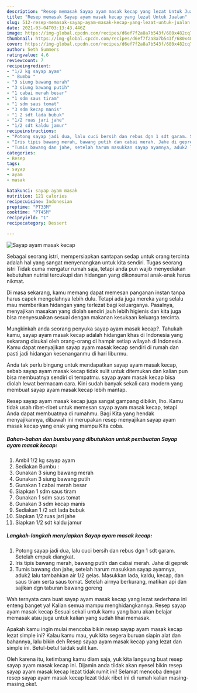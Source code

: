 ```yaml
---
description: "Resep memasak Sayap ayam masak kecap yang lezat Untuk Jualan"
title: "Resep memasak Sayap ayam masak kecap yang lezat Untuk Jualan"
slug: 512-resep-memasak-sayap-ayam-masak-kecap-yang-lezat-untuk-jualan
date: 2021-03-04T03:13:43.446Z
image: https://img-global.cpcdn.com/recipes/d6ef7f2a8a7b543f/680x482cq70/sayap-ayam-masak-kecap-foto-resep-utama.jpg
thumbnail: https://img-global.cpcdn.com/recipes/d6ef7f2a8a7b543f/680x482cq70/sayap-ayam-masak-kecap-foto-resep-utama.jpg
cover: https://img-global.cpcdn.com/recipes/d6ef7f2a8a7b543f/680x482cq70/sayap-ayam-masak-kecap-foto-resep-utama.jpg
author: Seth Summers
ratingvalue: 4.6
reviewcount: 7
recipeingredient:
- "1/2 kg sayap ayam"
- " Bumbu "
- "3 siung bawang merah"
- "3 siung bawang putih"
- "1 cabai merah besar"
- "1 sdm saus tiram"
- "1 sdm saus tomat"
- "3 sdm kecap manis"
- "1 2 sdt lada bubuk"
- "1/2 ruas jari jahe"
- "1/2 sdt kaldu jamur"
recipeinstructions:
- "Potong sayap jadi dua, lalu cuci bersih dan rebus dgn 1 sdt garam. Setelah empuk diangkat."
- "Iris tipis bawang merah, bawang putih dan cabai merah. Jahe di geprek"
- "Tumis bawang dan jahe, setelah harum masukkan sayap ayamnya, aduk2 lalu tambahkan air 1/2 gelas. Masukkan lada, kaldu, kecap, dan saus tiram serta saus tomat. Setelah airnya berkurang, matikan api dan sajikan dgn taburan bawang goreng"
categories:
- Resep
tags:
- sayap
- ayam
- masak

katakunci: sayap ayam masak 
nutrition: 121 calories
recipecuisine: Indonesian
preptime: "PT33M"
cooktime: "PT45M"
recipeyield: "1"
recipecategory: Dessert

---
```



![Sayap ayam masak kecap](https://img-global.cpcdn.com/recipes/d6ef7f2a8a7b543f/680x482cq70/sayap-ayam-masak-kecap-foto-resep-utama.jpg)

Sebagai seorang istri, mempersiapkan santapan sedap untuk orang tercinta adalah hal yang sangat menyenangkan untuk kita sendiri. Tugas seorang istri Tidak cuma mengatur rumah saja, tetapi anda pun wajib menyediakan kebutuhan nutrisi tercukupi dan hidangan yang dikonsumsi anak-anak harus nikmat.

Di masa  sekarang, kamu memang dapat memesan panganan instan tanpa harus capek mengolahnya lebih dulu. Tetapi ada juga mereka yang selalu mau memberikan hidangan yang terlezat bagi keluarganya. Pasalnya, menyajikan masakan yang diolah sendiri jauh lebih higienis dan kita juga bisa menyesuaikan sesuai dengan makanan kesukaan keluarga tercinta. 



Mungkinkah anda seorang penyuka sayap ayam masak kecap?. Tahukah kamu, sayap ayam masak kecap adalah hidangan khas di Indonesia yang sekarang disukai oleh orang-orang di hampir setiap wilayah di Indonesia. Kamu dapat menyajikan sayap ayam masak kecap sendiri di rumah dan pasti jadi hidangan kesenanganmu di hari liburmu.

Anda tak perlu bingung untuk mendapatkan sayap ayam masak kecap, sebab sayap ayam masak kecap tidak sulit untuk ditemukan dan kalian pun bisa membuatnya sendiri di tempatmu. sayap ayam masak kecap bisa diolah lewat bermacam cara. Kini sudah banyak sekali cara modern yang membuat sayap ayam masak kecap lebih mantap.

Resep sayap ayam masak kecap juga sangat gampang dibikin, lho. Kamu tidak usah ribet-ribet untuk memesan sayap ayam masak kecap, tetapi Anda dapat membuatnya di rumahmu. Bagi Kita yang hendak menyajikannya, dibawah ini merupakan resep menyajikan sayap ayam masak kecap yang enak yang mampu Kita coba.

<!--inarticleads1-->

##### Bahan-bahan dan bumbu yang dibutuhkan untuk pembuatan Sayap ayam masak kecap:

1. Ambil 1/2 kg sayap ayam
1. Sediakan  Bumbu :
1. Gunakan 3 siung bawang merah
1. Gunakan 3 siung bawang putih
1. Gunakan 1 cabai merah besar
1. Siapkan 1 sdm saus tiram
1. Gunakan 1 sdm saus tomat
1. Gunakan 3 sdm kecap manis
1. Sediakan 1 /2 sdt lada bubuk
1. Siapkan 1/2 ruas jari jahe
1. Siapkan 1/2 sdt kaldu jamur




<!--inarticleads2-->

##### Langkah-langkah menyiapkan Sayap ayam masak kecap:

1. Potong sayap jadi dua, lalu cuci bersih dan rebus dgn 1 sdt garam. Setelah empuk diangkat.
1. Iris tipis bawang merah, bawang putih dan cabai merah. Jahe di geprek
1. Tumis bawang dan jahe, setelah harum masukkan sayap ayamnya, aduk2 lalu tambahkan air 1/2 gelas. Masukkan lada, kaldu, kecap, dan saus tiram serta saus tomat. Setelah airnya berkurang, matikan api dan sajikan dgn taburan bawang goreng




Wah ternyata cara buat sayap ayam masak kecap yang lezat sederhana ini enteng banget ya! Kalian semua mampu menghidangkannya. Resep sayap ayam masak kecap Sesuai sekali untuk kamu yang baru akan belajar memasak atau juga untuk kalian yang sudah lihai memasak.

Apakah kamu ingin mulai mencoba bikin resep sayap ayam masak kecap lezat simple ini? Kalau kamu mau, yuk kita segera buruan siapin alat dan bahannya, lalu bikin deh Resep sayap ayam masak kecap yang lezat dan simple ini. Betul-betul taidak sulit kan. 

Oleh karena itu, ketimbang kamu diam saja, yuk kita langsung buat resep sayap ayam masak kecap ini. Dijamin anda tiidak akan nyesel bikin resep sayap ayam masak kecap lezat tidak rumit ini! Selamat mencoba dengan resep sayap ayam masak kecap lezat tidak ribet ini di rumah kalian masing-masing,oke!.

